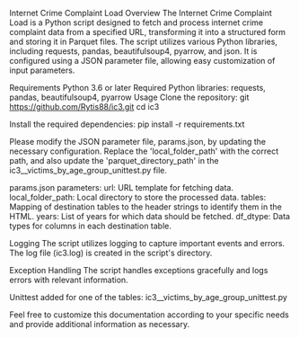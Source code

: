 Internet Crime Complaint Load
Overview
The Internet Crime Complaint Load is a Python script designed to fetch and process internet crime complaint data from a specified URL, transforming it into a structured form and storing it in Parquet files. The script utilizes various Python libraries, including requests, pandas, beautifulsoup4, pyarrow, and json. It is configured using a JSON parameter file, allowing easy customization of input parameters.

Requirements
Python 3.6 or later
Required Python libraries: requests, pandas, beautifulsoup4, pyarrow
Usage
Clone the repository:
git https://github.com/Rytis88/ic3.git
cd ic3

Install the required dependencies:
pip install -r requirements.txt

Please modify the JSON parameter file, params.json, by updating the necessary configuration. Replace the 'local_folder_path' with the correct path, and also update the 'parquet_directory_path' in the ic3__victims_by_age_group_unittest.py file.

params.json parameters:
url: URL template for fetching data.
local_folder_path: Local directory to store the processed data.
tables: Mapping of destination tables to the header strings to identify them in the HTML.
years: List of years for which data should be fetched.
df_dtype: Data types for columns in each destination table.

Logging
The script utilizes logging to capture important events and errors. The log file (ic3.log) is created in the script's directory.

Exception Handling
The script handles exceptions gracefully and logs errors with relevant information.

Unittest added for one of the tables: ic3__victims_by_age_group_unittest.py


Feel free to customize this documentation according to your specific needs and provide additional information as necessary.

